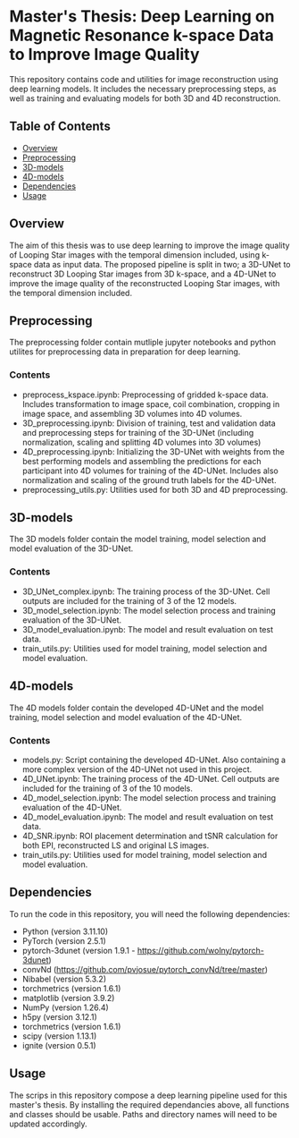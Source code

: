 # Master's Thesis: Deep Learning on Magnetic Resonance k-space Data to Improve Image Quality

This repository contains code and utilities for image reconstruction using deep learning models. It includes the necessary 
preprocessing steps, as well as training and evaluating models for both 3D and 4D reconstruction.

## Table of Contents
- [Overview](#overview)
- [Preprocessing](#preprocessing)
- [3D-models](#3d-models)
- [4D-models](#4d-models)
- [Dependencies](#dependencies)
- [Usage](#usage)


## Overview
The aim of this thesis was to use deep learning to improve the image quality of Looping Star images with the temporal dimension included, using k-space data as input data. The proposed pipeline is split in two; a 3D-UNet to reconstruct
3D Looping Star images from 3D k-space, and a 4D-UNet to improve the image quality of the reconstructed Looping Star images, with the temporal dimension included.

## Preprocessing
The preprocessing folder contain mutliple jupyter notebooks and python utilites for preprocessing data in preparation for deep learning. 

### Contents
- preprocess_kspace.ipynb: Preprocessing of gridded k-space data. Includes transformation to image space, coil combination, cropping in image space, and assembling 3D volumes into 4D volumes.
- 3D_preprocessing.ipynb: Division of training, test and validation data and preprocessing steps for training of the 3D-UNet (including normalization, scaling and splitting 4D volumes into 3D volumes)
- 4D_preprocessing.ipynb: Initializing the 3D-UNet with weights from the best performing models and assembling the predictions for each participant into 4D volumes for training of the 4D-UNet. Includes also normalization and scaling of the ground truth labels for the 4D-UNet.
- preprocessing_utils.py: Utilities used for both 3D and 4D preprocessing.

## 3D-models
The 3D models folder contain the model training, model selection and model evaluation of the 3D-UNet.

### Contents
- 3D_UNet_complex.ipynb: The training process of the 3D-UNet. Cell outputs are included for the training of 3 of the 12 models.
- 3D_model_selection.ipynb: The model selection process and training evaluation of the 3D-UNet.
- 3D_model_evaluation.ipynb: The model and result evaluation on test data.
- train_utils.py: Utilities used for model training, model selection and model evaluation.

## 4D-models
The 4D models folder contain the developed 4D-UNet and the model training, model selection and model evaluation of the 4D-UNet.

### Contents
- models.py: Script containing the developed 4D-UNet. Also containing a more complex version of the 4D-UNet not used in this project.
- 4D_UNet.ipynb: The training process of the 4D-UNet. Cell outputs are included for the training of 3 of the 10 models.
- 4D_model_selection.ipynb: The model selection process and training evaluation of the 4D-UNet.
- 4D_model_evaluation.ipynb: The model and result evaluation on test data.
- 4D_SNR.ipynb: ROI placement determination and tSNR calculation for both EPI, reconstructed LS and original LS images.
- train_utils.py: Utilities used for model training, model selection and model evaluation.

## Dependencies
To run the code in this repository, you will need the following dependencies:
- Python (version 3.11.10)
- PyTorch (version 2.5.1)
- pytorch-3dunet (version 1.9.1 - https://github.com/wolny/pytorch-3dunet)
- convNd (https://github.com/pvjosue/pytorch_convNd/tree/master)
- Nibabel (version 5.3.2)
- torchmetrics (version 1.6.1)
- matplotlib (version 3.9.2)
- NumPy (version 1.26.4)
- h5py (version 3.12.1)
- torchmetrics (version 1.6.1)
- scipy (version 1.13.1)
- ignite (version 0.5.1)

## Usage
The scrips in this repository compose a deep learning pipeline used for this master's thesis. By installing the required dependancies above, all functions and classes should be usable. Paths and directory names will need to be updated accordingly.


